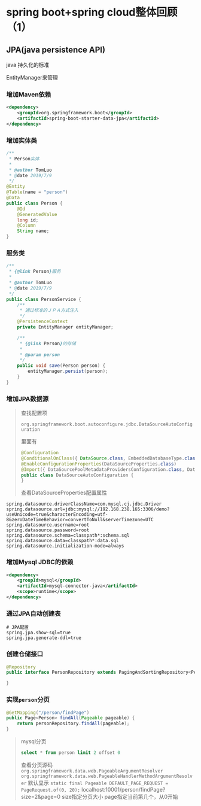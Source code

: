 # spring boot+spring cloud整体回顾（1）

## JPA(java persistence API)

java 持久化的标准

EntityManager来管理

### 增加Maven依赖

```xml
<dependency>
    <groupId>org.springframework.boot</groupId>
    <artifactId>spring-boot-starter-data-jpa</artifactId>
</dependency>
```

### 增加实体类

```java
/**
 * Person实体
 *
 * @author TomLuo
 * @date 2019/7/9
 */
@Entity
@Table(name = "person")
@Data
public class Person {
    @Id
    @GeneratedValue
    long id;
    @Column
    String name;
}
```

### 服务类

```java
/**
 * {@link Person}服务
 *
 * @author TomLuo
 * @date 2019/7/9
 */
public class PersonService {
    /**
     * 通过标准的ＪＰＡ方式注入
     */
    @PersistenceContext
    private EntityManager entityManager;

    /**
     * {@link Person}的存储
     * 
     * @param person
     */
    public void save(Person person) {
        entityManager.persist(person);
    }
}
```

### 增加JPA数据源

> 查找配置项
>
> `org.springframework.boot.autoconfigure.jdbc.DataSourceAutoConfiguration`
>
> 里面有
>
> ```java
> @Configuration
> @ConditionalOnClass({ DataSource.class, EmbeddedDatabaseType.class })
> @EnableConfigurationProperties(DataSourceProperties.class)
> @Import({ DataSourcePoolMetadataProvidersConfiguration.class, DataSourceInitializationConfiguration.class })
> public class DataSourceAutoConfiguration {
> }
> ```
>
> 查看DataSourceProperties配置属性

```properties
spring.datasource.driverClassName=com.mysql.cj.jdbc.Driver
spring.datasource.url=jdbc:mysql://192.168.238.165:3306/demo?useUnicode=true&characterEncoding=utf-8&zeroDateTimeBehavior=convertToNull&serverTimezone=UTC
spring.datasource.username=root
spring.datasource.password=root
spring.datasource.schema=classpath*:schema.sql
spring.datasource.data=classpath*:data.sql
spring.datasource.initialization-mode=always
```

### 增加Mysql JDBC的依赖

```xml
<dependency>
    <groupId>mysql</groupId>
    <artifactId>mysql-connector-java</artifactId>
    <scope>runtime</scope>
</dependency>
```

### 通过JPA自动创建表

```properties
# JPA配置
spring.jpa.show-sql=true
spring.jpa.generate-ddl=true
```
### 创建仓储接口

```java
@Repository
public interface PersonRepository extends PagingAndSortingRepository<Person, Integer> {

}
```
### 实现`person`分页

```java
@GetMapping("/person/findPage")
public Page<Person> findAll(Pageable pageable) {
    return personRepository.findAll(pageable);
}
```
> mysql分页
>
> ```sql
> select * from person limit 2 offset 0
> ```
> 查看分页源码
> `org.springframework.data.web.PageableArgumentResolver`
> `org.springframework.data.web.PageableHandlerMethodArgumentResolver`
> 默认显示
> `static final Pageable DEFAULT_PAGE_REQUEST = PageRequest.of(0, 20);`
> localhost:10001/person/findPage?size=2&page=0
> size指定分页大小  page指定当前第几个，从0开始